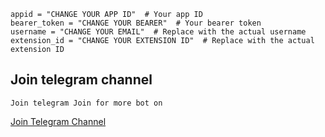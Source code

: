 ﻿    appid = "CHANGE YOUR APP ID"  # Your app ID
    bearer_token = "CHANGE YOUR BEARER"  # Your bearer token
    username = "CHANGE YOUR EMAIL"  # Replace with the actual username
    extension_id = "CHANGE YOUR EXTENSION ID"  # Replace with the actual extension ID

## Join telegram channel
    Join telegram Join for more bot on 
[Join Telegram Channel](https://t.me/dasarpemulung)
